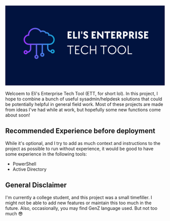 ![Logo](https://github.com/eliweitzman/EnterpriseTechTool/blob/main/Eli's%20Enterprise.png)

Welcoem to Eli's Enterprise Tech Tool (ETT, for short lol). In this project, I hope to combine a bunch of useful sysadmin/helpdesk solutions that could be potentially helpful in general field work. Most of these projects are made from ideas I've had while at work, but hopefully some new functions come about soon!

## Recommended Experience before deployment

While it's optional, and I try to add as much context and instructions to the project as possible to run without experience, it would be good to have some experience in the following tools:

- PowerShell
- Active Directory

## General Disclaimer
I'm currently a college student, and this project was a small timefiller. I might not be able to add new features or maintain this too much in the future. Also, occasionally, you may find GenZ language used. But not too much 😎
